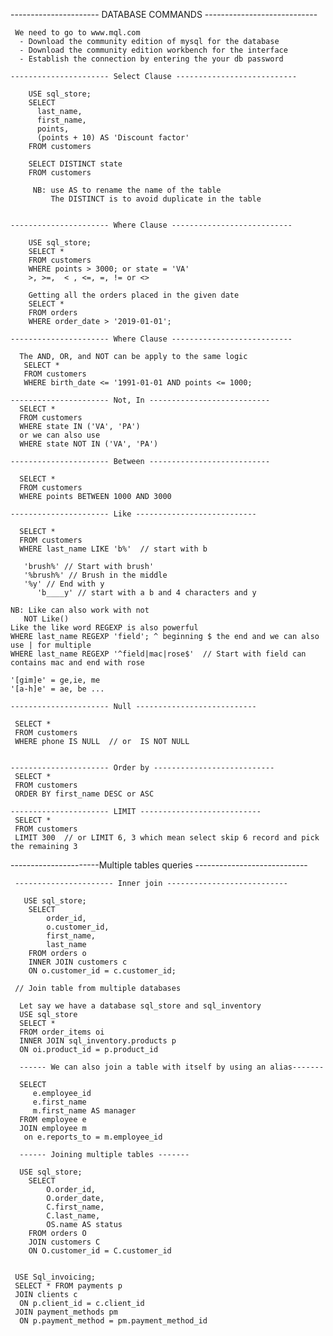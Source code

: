 ---------------------- DATABASE COMMANDS ----------------------------

     We need to go to www.mql.com
      - Download the community edition of mysql for the database
      - Download the community edition workbench for the interface
      - Establish the connection by entering the your db password 

    ---------------------- Select Clause ---------------------------

        USE sql_store;
        SELECT
          last_name,
          first_name,
          points,
          (points + 10) AS 'Discount factor'
        FROM customers
    
        SELECT DISTINCT state
        FROM customers
    
         NB: use AS to rename the name of the table
             The DISTINCT is to avoid duplicate in the table

    
    ---------------------- Where Clause ---------------------------

        USE sql_store;
        SELECT *
        FROM customers
        WHERE points > 3000; or state = 'VA'
        >, >=,  < , <=, =, != or <>
     
        Getting all the orders placed in the given date
        SELECT *
        FROM orders
        WHERE order_date > '2019-01-01';

    ---------------------- Where Clause ---------------------------

      The AND, OR, and NOT can be apply to the same logic
       SELECT * 
       FROM customers
       WHERE birth_date <= '1991-01-01 AND points <= 1000;

    ---------------------- Not, In ---------------------------
      SELECT *
      FROM customers
      WHERE state IN ('VA', 'PA') 
      or we can also use
      WHERE state NOT IN ('VA', 'PA') 

    ---------------------- Between ---------------------------

      SELECT *
      FROM customers
      WHERE points BETWEEN 1000 AND 3000 

    ---------------------- Like ---------------------------

      SELECT *
      FROM customers
      WHERE last_name LIKE 'b%'  // start with b
      
       'brush%' // Start with brush'
       '%brush%' // Brush in the middle
       '%y' // End with y
          'b____y' // start with a b and 4 characters and y
     
    NB: Like can also work with not
       NOT Like()
    Like the like word REGEXP is also powerful
    WHERE last_name REGEXP 'field'; ^ beginning $ the end and we can also use | for multiple
    WHERE last_name REGEXP '^field|mac|rose$'  // Start with field can contains mac and end with rose

    '[gim]e' = ge,ie, me
    '[a-h]e' = ae, be ...

    ---------------------- Null ---------------------------
  
     SELECT * 
     FROM customers 
     WHERE phone IS NULL  // or  IS NOT NULL


    ---------------------- Order by ---------------------------
     SELECT * 
     FROM customers 
     ORDER BY first_name DESC or ASC
    
    ---------------------- LIMIT ---------------------------
     SELECT * 
     FROM customers 
     LIMIT 300  // or LIMIT 6, 3 which mean select skip 6 record and pick the remaining 3

----------------------Multiple tables queries ----------------------------
   
     ---------------------- Inner join ---------------------------

       USE sql_store;
        SELECT
            order_id,
            o.customer_id,
            first_name,
            last_name
        FROM orders o
        INNER JOIN customers c
        ON o.customer_id = c.customer_id;

     // Join table from multiple databases
      
      Let say we have a database sql_store and sql_inventory
      USE sql_store
      SELECT *
      FROM order_items oi
      INNER JOIN sql_inventory.products p
      ON oi.product_id = p.product_id

      ------ We can also join a table with itself by using an alias-------

      SELECT 
         e.employee_id
         e.first_name
         m.first_name AS manager
      FROM employee e
      JOIN employee m
       on e.reports_to = m.employee_id

      ------ Joining multiple tables -------
      
      USE sql_store;
        SELECT
            O.order_id,
            O.order_date,
            C.first_name,
            C.last_name,
            OS.name AS status
        FROM orders O
        JOIN customers C
        ON O.customer_id = C.customer_id


     USE Sql_invoicing;
     SELECT * FROM payments p 
     JOIN clients c 
      ON p.client_id = c.client_id
     JOIN payment_methods pm
      ON p.payment_method = pm.payment_method_id

